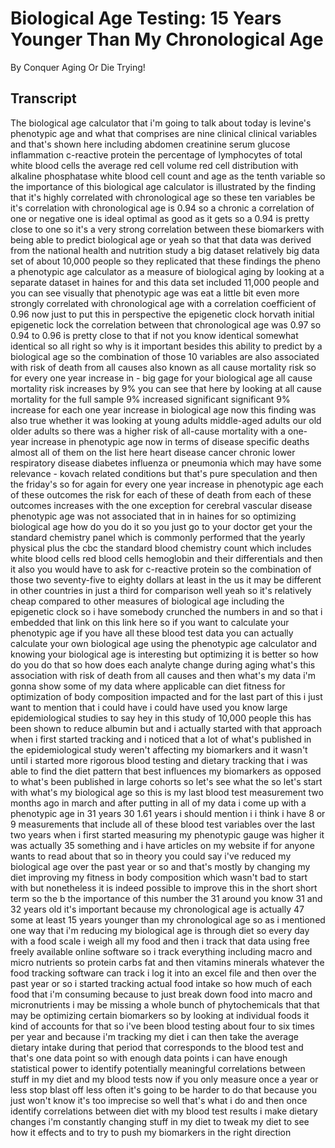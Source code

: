 # Biological Age Testing: 15 Years Younger Than My Chronological Age

By Conquer Aging Or Die Trying! 


## Transcript

The biological age calculator that i'm going to talk about today is levine's phenotypic age and what that comprises are nine clinical clinical variables and that's shown here including abdomen creatinine serum glucose inflammation c-reactive protein the percentage of lymphocytes of total white blood cells the average red cell volume red cell distribution with alkaline phosphatase white blood cell count and age as the tenth variable so the importance of this biological age calculator is illustrated by the finding that it's highly correlated with chronological age so these ten variables be it's correlation with chronological age is 0.94 so a chronic a correlation of one or negative one is ideal optimal as good as it gets so a 0.94 is pretty close to one so it's a very strong correlation between these biomarkers with being able to predict biological age or yeah so that that data was derived from the national health and nutrition study a big dataset relatively big data set of about 10,000 people so they replicated that these findings the pheno a phenotypic age calculator as a measure of biological aging by looking at a separate dataset in haines for and this data set included 11,000 people and you can see visually that phenotypic age was eat a little bit even more strongly correlated with chronological age with a correlation coefficient of 0.96 now just to put this in perspective the epigenetic clock horvath initial epigenetic lock the correlation between that chronological age was 0.97 so 0.94 to 0.96 is pretty close to that if not you know identical somewhat identical so all right so why is it important besides this ability to predict by a biological age so the combination of those 10 variables are also associated with risk of death from all causes also known as all cause mortality risk so for every one year increase in - big gage for your biological age all cause mortality risk increases by 9% you can see that here by looking at all cause mortality for the full sample 9% increased significant significant 9% increase for each one year increase in biological age now this finding was also true whether it was looking at young adults middle-aged adults our old older adults so there was a higher risk of all-cause mortality with a one-year increase in phenotypic age now in terms of disease specific deaths almost all of them on the list here heart disease cancer chronic lower respiratory disease diabetes influenza or pneumonia which may have some relevance - kovach related conditions but that's pure speculation and then the friday's so for again for every one year increase in phenotypic age each of these outcomes the risk for each of these of death from each of these outcomes increases with the one exception for cerebral vascular disease phenotypic age was not associated that in in haines for so optimizing biological age how do you do it so you just go to your doctor get your the standard chemistry panel which is commonly performed that the yearly physical plus the cbc the standard blood chemistry count which includes white blood cells red blood cells hemoglobin and their differentials and then it also you would have to ask for c-reactive protein so the combination of those two seventy-five to eighty dollars at least in the us it may be different in other countries in just a third for comparison well yeah so it's relatively cheap compared to other measures of biological age including the epigenetic clock so i have somebody crunched the numbers in and so that i embedded that link on this link here so if you want to calculate your phenotypic age if you have all these blood test data you can actually calculate your own biological age using the phenotypic age calculator and knowing your biological age is interesting but optimizing it is better so how do you do that so how does each analyte change during aging what's this association with risk of death from all causes and then what's my data i'm gonna show some of my data where applicable can diet fitness for optimization of body composition impacted and for the last part of this i just want to mention that i could have i could have used you know large epidemiological studies to say hey in this study of 10,000 people this has been shown to reduce albumin but and i actually started with that approach when i first started tracking and i noticed that a lot of what's published in the epidemiological study weren't affecting my biomarkers and it wasn't until i started more rigorous blood testing and dietary tracking that i was able to find the diet pattern that best influences my biomarkers as opposed to what's been published in large cohorts so let's see what the so let's start with what's my biological age so this is my last blood test measurement two months ago in march and after putting in all of my data i come up with a phenotypic age in 31 years 30 1.61 years i should mention i i think i have 8 or 9 measurements that include all of these blood test variables over the last two years when i first started measuring my phenotypic gauge was higher it was actually 35 something and i have articles on my website if for anyone wants to read about that so in theory you could say i've reduced my biological age over the past year or so and that's mostly by changing my diet improving my fitness in body composition which wasn't bad to start with but nonetheless it is indeed possible to improve this in the short short term so the b the importance of this number the 31 around you know 31 and 32 years old it's important because my chronological age is actually 47 some at least 15 years younger than my chronological age so as i mentioned one way that i'm reducing my biological age is through diet so every day with a food scale i weigh all my food and then i track that data using free freely available online software so i track everything including macro and micro nutrients so protein carbs fat and then vitamins minerals whatever the food tracking software can track i log it into an excel file and then over the past year or so i started tracking actual food intake so how much of each food that i'm consuming because to just break down food into macro and micronutrients i may be missing a whole bunch of phytochemicals that that may be optimizing certain biomarkers so by looking at individual foods it kind of accounts for that so i've been blood testing about four to six times per year and because i'm tracking my diet i can then take the average dietary intake during that period that corresponds to the blood test and that's one data point so with enough data points i can have enough statistical power to identify potentially meaningful correlations between stuff in my diet and my blood tests now if you only measure once a year or less stop blast off less often it's going to be harder to do that because you just won't know it's too imprecise so well that's what i do and then once identify correlations between diet with my blood test results i make dietary changes i'm constantly changing stuff in my diet to tweak my diet to see how it effects and to try to push my biomarkers in the right direction
